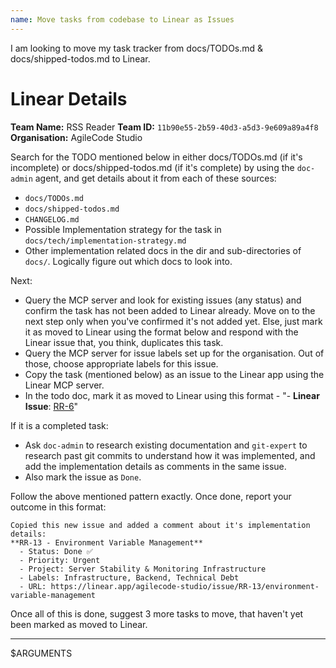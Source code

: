 ```yaml
---
name: Move tasks from codebase to Linear as Issues
---
```


I am looking to move my task tracker from docs/TODOs.md & docs/shipped-todos.md to Linear.

# Linear Details

**Team Name:** RSS Reader
**Team ID:** `11b90e55-2b59-40d3-a5d3-9e609a89a4f8`
**Organisation:** AgileCode Studio

Search for the TODO mentioned below in either docs/TODOs.md (if it's incomplete) or docs/shipped-todos.md (if it's complete) by using the `doc-admin` agent, and get details about it from each of these sources:

- `docs/TODOs.md`
- `docs/shipped-todos.md`
- `CHANGELOG.md`
- Possible Implementation strategy for the task in `docs/tech/implementation-strategy.md`
- Other implementation related docs in the dir and sub-directories of `docs/`. Logically figure out which docs to look into.

Next:

- Query the MCP server and look for existing issues (any status) and confirm the task has not been added to Linear already. Move on to the next step only when you've confirmed it's not added yet. Else, just mark it as moved to Linear using the format below and  respond with the Linear issue that, you think, duplicates this task.
- Query the MCP server for issue labels set up for the organisation. Out of those, choose appropriate labels for this issue.
- Copy the task (mentioned below) as an issue to the Linear app using the Linear MCP server.
- In the todo doc, mark it as moved to Linear using this format - "- **Linear Issue**: [RR-6](https://linear.app/agilecode-studio/issue/RR-6/fix-favicon-not-loading-on-ipad-in-production)"

If it is a completed task:

- Ask `doc-admin` to research existing documentation and `git-expert` to research past git commits to understand how it was implemented, and add the implementation details as comments in the same issue.
- Also mark the issue as `Done`.

Follow the above mentioned pattern exactly. Once done, report your outcome in this format:

```
Copied this new issue and added a comment about it's implementation details:
**RR-13 - Environment Variable Management**
  - Status: Done ✅
  - Priority: Urgent
  - Project: Server Stability & Monitoring Infrastructure
  - Labels: Infrastructure, Backend, Technical Debt
  - URL: https://linear.app/agilecode-studio/issue/RR-13/environment-variable-management
```

Once all of this is done, suggest 3 more tasks to move, that haven't yet been marked as moved to Linear.

---

$ARGUMENTS

